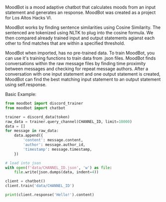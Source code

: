MoodBot is a mood adaptive chatbot that calculates moods from an input statement and generates an response. MoodBot was created as a project for Los Altos Hacks VI.

MoodBot works by finding sentence similarities using Cosine Similarity. The sentenced are tokenized using NLTK to plug into the cosine formula. We then compared already trained input and output statements agianst each other to find matches that are within a specified threshold.

MoodBot when imported, has no pre-trained data. To train MoodBot, you can use it's training functions to train data from .json files. MoodBot finds conversations within the raw message files by finding time proximity between messages and checking for repeat message authors. After a conversation with one input statement and one output statement is created, MoodBot can find the best matching input statement to an output statement using self.response.

Basic Example:

```py
from moodbot import discord_trainer
from moodbot import chatbot

trainer = discord_data(token)
raw_data = trainer.query_channel(CHANNEL_ID, limit=10000)
data = []
for message in raw_data:
    data.append({
        'content': message.content,
        'author': message.author_id,
        'timestamp': message.timestamp,
    })

# load into json
with open(f'data/CHANNEL_ID.json', 'w') as file:
    file.write(json.dumps(data, indent=4))

client = chatbot()
client.train('data/CHANNEL_ID')

print(client.response('Hello!').content)
```